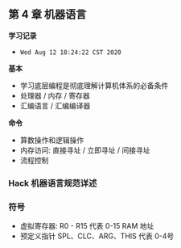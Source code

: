 ## 第 4 章 机器语言

**学习记录**

* `Wed Aug 12 18:24:22 CST 2020`


**基本**

* 学习底层编程是彻底理解计算机体系的必备条件
* 处理器 / 内存 / 寄存器
* 汇编语言 / 汇编编译器


**命令**

* 算数操作和逻辑操作
* 内存访问: 直接寻址 / 立即寻址 / 间接寻址
* 流程控制


### Hack 机器语言规范详述

### 符号

* 虚拟寄存器: R0 - R15 代表 0-15 RAM 地址
* 预定义指针 SPL、CLC、ARG、THIS 代表 0-4号